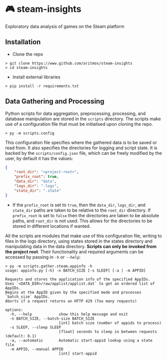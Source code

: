 # 🎮 steam-insights
 Exploratory data analysis of games on the Steam platform

## Installation

- Clone the repo
```
> git clone https://www.github.com/aritmos/steam-insights
> cd steam-insights
```
- Install external libraries
```
> pip install -r requirements.txt
```

## Data Gathering and Processing

Python scripts for data aggregation, preprocessing, processing, and database manipulation are stored in the `scripts` directory.
The scripts make use of a configuration file that must be initialised upon cloning the repo.
```
> py -m scripts.config
```

This configuration file specifies where the gathered data is to be saved or read from. It also specifies the directories for logging and script state. It is backed by the `scripts/config.json` file, which can be freely modified by the user, by default it has the values:
```json
{
    "root_dir": "<project-root>",
    "prefix_root": true,
    "data_dir": "data",
    "logs_dir": ".logs",
    "state_dir": ".state"
}
```
- If the `prefix_root` is set to `true`, then the `data_dir`, `logs_dir`, and `state_dir` paths are taken to be relative to the `root_dir` directory. If `prefix_root` is set to `false` then the directories are taken to be absolute paths, and `root_dir` is not used. This allows for the directories to be stored in different locations if wanted.

All the scripts are modules that make use of this configuration file, writing to files in the logs directory, using states stored in the states directory and manipulating data in the data directory. **Scripts can only be invoked from the project root**. Their functionality and required arguments can be accessed by passing in `-h` or `--help`:
```
> py -m scripts.gather.steam.appinfo -h
usage: appinfo.py [-h] -n BATCH_SIZE [-s SLEEP] [-a | -m APPID]

Requests and stores the application info of the specified AppIDs.
Uses `<DATA_DIR>/raw/applist/applist.dat` to get an ordered list of AppIDs.
Begins at the AppID given by the specified mode and processes `batch_size` AppIDs.
Aborts if a request returns an HTTP 429 (Too many requests)

options:
  -h, --help            show this help message and exit
  -n BATCH_SIZE, --batch-size BATCH_SIZE
                        [int] batch size (number of appids to process)
  -s SLEEP, --sleep SLEEP
                        [float] seconds to sleep in between requests (default: 0.1)
  -a, --automatic       Automatic start-appid lookup using a state file
  -m APPID, --manual APPID
                        [int] start-appid
```
